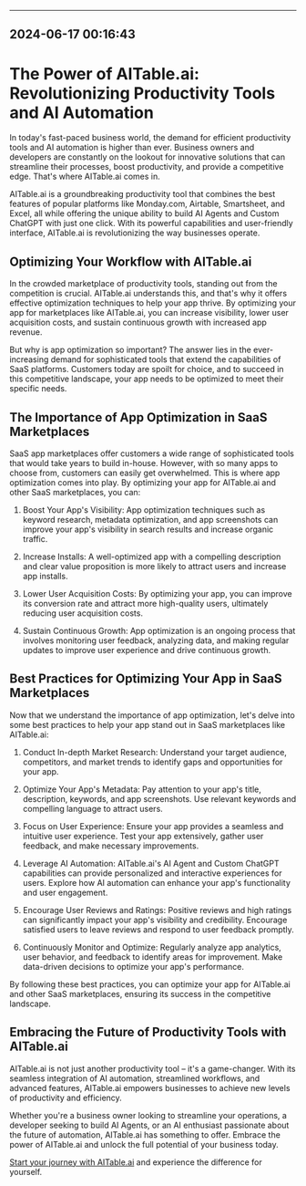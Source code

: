 

---------------------------------------------
2024-06-17 00:16:43
---------------------------------------------

# The Power of AITable.ai: Revolutionizing Productivity Tools and AI Automation

In today's fast-paced business world, the demand for efficient productivity tools and AI automation is higher than ever. Business owners and developers are constantly on the lookout for innovative solutions that can streamline their processes, boost productivity, and provide a competitive edge. That's where AITable.ai comes in.

AITable.ai is a groundbreaking productivity tool that combines the best features of popular platforms like Monday.com, Airtable, Smartsheet, and Excel, all while offering the unique ability to build AI Agents and Custom ChatGPT with just one click. With its powerful capabilities and user-friendly interface, AITable.ai is revolutionizing the way businesses operate.

## Optimizing Your Workflow with AITable.ai

In the crowded marketplace of productivity tools, standing out from the competition is crucial. AITable.ai understands this, and that's why it offers effective optimization techniques to help your app thrive. By optimizing your app for marketplaces like AITable.ai, you can increase visibility, lower user acquisition costs, and sustain continuous growth with increased app revenue.

But why is app optimization so important? The answer lies in the ever-increasing demand for sophisticated tools that extend the capabilities of SaaS platforms. Customers today are spoilt for choice, and to succeed in this competitive landscape, your app needs to be optimized to meet their specific needs.

## The Importance of App Optimization in SaaS Marketplaces

SaaS app marketplaces offer customers a wide range of sophisticated tools that would take years to build in-house. However, with so many apps to choose from, customers can easily get overwhelmed. This is where app optimization comes into play. By optimizing your app for AITable.ai and other SaaS marketplaces, you can:

1. Boost Your App's Visibility: App optimization techniques such as keyword research, metadata optimization, and app screenshots can improve your app's visibility in search results and increase organic traffic.

2. Increase Installs: A well-optimized app with a compelling description and clear value proposition is more likely to attract users and increase app installs.

3. Lower User Acquisition Costs: By optimizing your app, you can improve its conversion rate and attract more high-quality users, ultimately reducing user acquisition costs.

4. Sustain Continuous Growth: App optimization is an ongoing process that involves monitoring user feedback, analyzing data, and making regular updates to improve user experience and drive continuous growth.

## Best Practices for Optimizing Your App in SaaS Marketplaces

Now that we understand the importance of app optimization, let's delve into some best practices to help your app stand out in SaaS marketplaces like AITable.ai:

1. Conduct In-depth Market Research: Understand your target audience, competitors, and market trends to identify gaps and opportunities for your app.

2. Optimize Your App's Metadata: Pay attention to your app's title, description, keywords, and app screenshots. Use relevant keywords and compelling language to attract users.

3. Focus on User Experience: Ensure your app provides a seamless and intuitive user experience. Test your app extensively, gather user feedback, and make necessary improvements.

4. Leverage AI Automation: AITable.ai's AI Agent and Custom ChatGPT capabilities can provide personalized and interactive experiences for users. Explore how AI automation can enhance your app's functionality and user engagement.

5. Encourage User Reviews and Ratings: Positive reviews and high ratings can significantly impact your app's visibility and credibility. Encourage satisfied users to leave reviews and respond to user feedback promptly.

6. Continuously Monitor and Optimize: Regularly analyze app analytics, user behavior, and feedback to identify areas for improvement. Make data-driven decisions to optimize your app's performance.

By following these best practices, you can optimize your app for AITable.ai and other SaaS marketplaces, ensuring its success in the competitive landscape.

## Embracing the Future of Productivity Tools with AITable.ai

AITable.ai is not just another productivity tool – it's a game-changer. With its seamless integration of AI automation, streamlined workflows, and advanced features, AITable.ai empowers businesses to achieve new levels of productivity and efficiency.

Whether you're a business owner looking to streamline your operations, a developer seeking to build AI Agents, or an AI enthusiast passionate about the future of automation, AITable.ai has something to offer. Embrace the power of AITable.ai and unlock the full potential of your business today.

[Start your journey with AITable.ai](https://aitable.ai/signup?utm_source=blog_post&utm_medium=cta_button) and experience the difference for yourself.